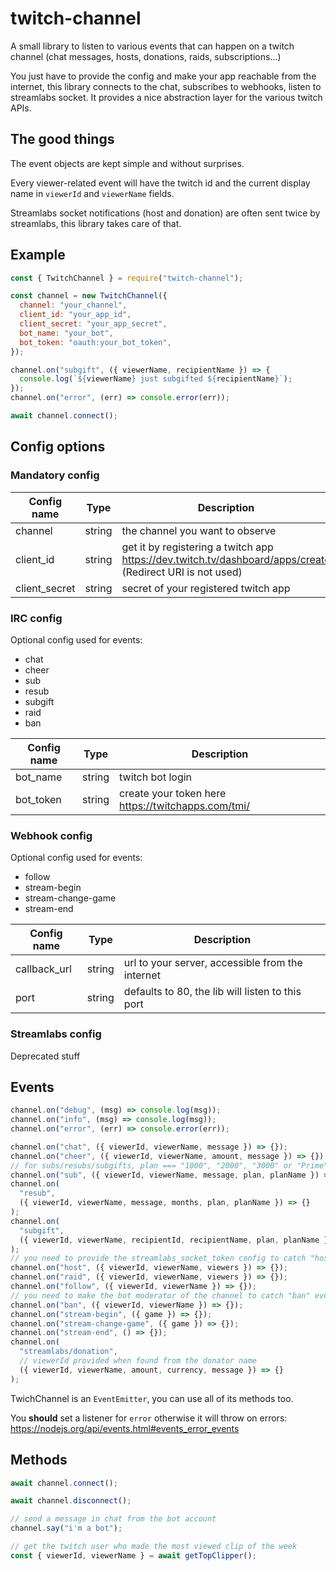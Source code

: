 # twitch-channel

A small library to listen to various events that can happen on a twitch channel (chat messages, hosts, donations, raids, subscriptions…)

You just have to provide the config and make your app reachable from the internet, this library connects to the chat, subscribes to webhooks, listen to streamlabs socket. It provides a nice abstraction layer for the various twitch APIs.

## The good things

The event objects are kept simple and without surprises.

Every viewer-related event will have the twitch id and the current display name in `viewerId` and `viewerName` fields.

Streamlabs socket notifications (host and donation) are often sent twice by streamlabs, this library takes care of that.

## Example

```javascript
const { TwitchChannel } = require("twitch-channel");

const channel = new TwitchChannel({
  channel: "your_channel",
  client_id: "your_app_id",
  client_secret: "your_app_secret",
  bot_name: "your_bot",
  bot_token: "oauth:your_bot_token",
});

channel.on("subgift", ({ viewerName, recipientName }) => {
  console.log(`${viewerName} just subgifted ${recipientName}`);
});
channel.on("error", (err) => console.error(err));

await channel.connect();
```

## Config options

### Mandatory config

| Config name   | Type   | Description                                                                                               |
| ------------- | ------ | --------------------------------------------------------------------------------------------------------- |
| channel       | string | the channel you want to observe                                                                           |
| client_id     | string | get it by registering a twitch app https://dev.twitch.tv/dashboard/apps/create (Redirect URI is not used) |
| client_secret | string | secret of your registered twitch app                                                                      |

### IRC config

Optional config used for events:

- chat
- cheer
- sub
- resub
- subgift
- raid
- ban

| Config name | Type   | Description                                        |
| ----------- | ------ | -------------------------------------------------- |
| bot_name    | string | twitch bot login                                   |
| bot_token   | string | create your token here https://twitchapps.com/tmi/ |

### Webhook config

Optional config used for events:

- follow
- stream-begin
- stream-change-game
- stream-end

| Config name  | Type   | Description                                      |
| ------------ | ------ | ------------------------------------------------ |
| callback_url | string | url to your server, accessible from the internet |
| port         | string | defaults to 80, the lib will listen to this port |

### Streamlabs config

Deprecated stuff

## Events

```javascript
channel.on("debug", (msg) => console.log(msg));
channel.on("info", (msg) => console.log(msg));
channel.on("error", (err) => console.error(err));

channel.on("chat", ({ viewerId, viewerName, message }) => {});
channel.on("cheer", ({ viewerId, viewerName, amount, message }) => {});
// for subs/resubs/subgifts, plan === "1000", "2000", "3000" or "Prime". See msg-param-sub-plan here https://dev.twitch.tv/docs/irc/tags/#usernotice-twitch-tags
channel.on("sub", ({ viewerId, viewerName, message, plan, planName }) => {});
channel.on(
  "resub",
  ({ viewerId, viewerName, message, months, plan, planName }) => {}
);
channel.on(
  "subgift",
  ({ viewerId, viewerName, recipientId, recipientName, plan, planName }) => {}
);
// you need to provide the streamlabs_socket_token config to catch "host" events
channel.on("host", ({ viewerId, viewerName, viewers }) => {});
channel.on("raid", ({ viewerId, viewerName, viewers }) => {});
channel.on("follow", ({ viewerId, viewerName }) => {});
// you need to make the bot moderator of the channel to catch "ban" events
channel.on("ban", ({ viewerId, viewerName }) => {});
channel.on("stream-begin", ({ game }) => {});
channel.on("stream-change-game", ({ game }) => {});
channel.on("stream-end", () => {});
channel.on(
  "streamlabs/donation",
  // viewerId provided when found from the donator name
  ({ viewerId, viewerName, amount, currency, message }) => {}
);
```

TwichChannel is an `EventEmitter`, you can use all of its methods too.

You **should** set a listener for `error` otherwise it will throw on errors: https://nodejs.org/api/events.html#events_error_events

## Methods

```javascript
await channel.connect();

await channel.disconnect();

// send a message in chat from the bot account
channel.say("i'm a bot");

// get the twitch user who made the most viewed clip of the week
const { viewerId, viewerName } = await getTopClipper();
```
